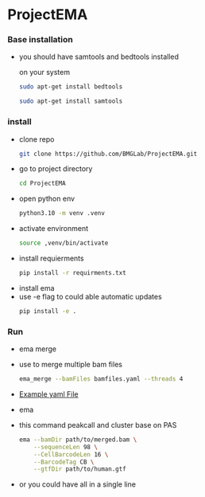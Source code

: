 # ProjectEMA

### Base installation 
- you should have samtools and bedtools installed

    on your system
    ```bash 
    sudo apt-get install bedtools
    ```
    ```bash
    sudo apt-get install samtools
    ```

### install

- clone repo 
    ```bash
    git clone https://github.com/BMGLab/ProjectEMA.git
    ```
- go to project directory
    ```bash
    cd ProjectEMA
    ```
- open python env
    ```bash
    python3.10 -m venv .venv
    ```
- activate environment 
    ```bash 
    source ,venv/bin/activate
    ```
- install requierments
    ```bash
    pip install -r requirments.txt
    ```
- install ema 
- use -e flag to could able automatic updates
    ```bash
    pip install -e .
    ```

### Run 

- ema merge
- use to merge multiple bam files 
    ```bash
    ema_merge --bamFiles bamfiles.yaml --threads 4
    ```

- [Example yaml File](example.yaml)

- ema 
- this command peakcall and cluster base on PAS 
    ```bash
    ema --bamDir path/to/merged.bam \
        --sequenceLen 98 \
        --CellBarcodeLen 16 \
        --BarcodeTag CB \
        --gtfDir path/to/human.gtf

    ```
- or you could have all in a single line 
